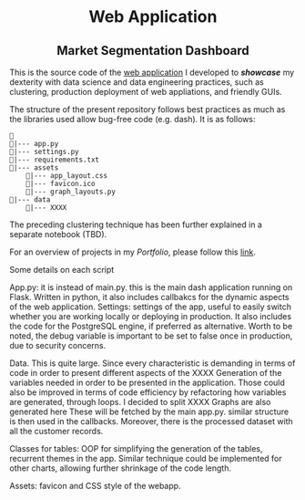 <h1 align="center"> Web Application </h1>
<h2 align="center"> Market Segmentation Dashboard </h2>

This is the source code of the [web application](https://business-intelligence-davide.herokuapp.com/) I developed to ***showcase*** my dexterity with data science and data engineering practices, such as clustering, production deployment of web appliations, and friendly GUIs.

The structure of the present repository follows best practices as much as the libraries used allow bug-free code (e.g. dash). It is as follows:


```{r test-python, engine='python'}
📁
📃|--- app.py
📃|--- settings.py
📃|--- requirements.txt
📁|--- assets
	📃|--- app_layout.css
	📃|--- favicon.ico
	📃|--- graph_layouts.py
📁|--- data
	📃|--- XXXX
```

The preceding clustering technique has been further explained in a separate notebook (TBD).

For an overview of projects in my *Portfolio*, please follow this [link](https://github.com/dafo16ac/df_portfolio).

Some details on each script

App.py: it is instead of main.py. this is the main dash application running on Flask. Written in python, it also includes callbakcs for the dynamic aspects of the web application.
Settings: settings of the app, useful to easily switch whether you are working locally or deploying in production. It also includes the code for the PostgreSQL engine, if preferred as alternative. Worth to be noted, the debug variable is important to be set to false once in production, due to security concerns.

Data. This is quite large. Since every characteristic is demanding in terms of code in order to present different aspects of the XXXX
Generation of the variables needed in order to be presented in the application. Those could also be improved in terms of code efficiency by refactoring how variables are generated, through loops.
I decided to split XXXX
Graphs are also generated here
These will be fetched by the main app.py. similar structure is then used in the callbacks. Moreover, there is the processed dataset with all the customer records.

Classes for tables: OOP for simplifying the generation of the tables, recurrent themes in the app. Similar technique could be implemented for other charts, allowing further shrinkage of the code length. 

Assets: favicon and CSS style of the webapp.
